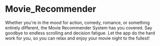 # Movie_Recommender
Whether you're in the mood for action, comedy, romance, or something entirely different, the Movie Recommender System has you covered. Say goodbye to endless scrolling and decision fatigue. Let the app do the hard work for you, so you can relax and enjoy your movie night to the fullest!
